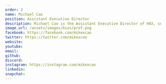 ```yaml
---
order: 2
name: Michael Cao
position: Assistant Executive Director
description: Michael Cao is the Assistant Executive Director of HAX, second only to Executive Director Justina Chua. His duties include overseeing all HAX activities and making sure everything HAX does goes smoothly and efficiently. Outside of HAX, Michael enjoys competitive robotics - as an alumni of the FIRST Robotics Competition, he has found a passion for robotics and computer science. He also enjoys surfing the web, reading, and chatting with his friends on Discord. 
image_url: /assets/images/bios/prof.png
facebook: https://facebook.com/mikexcao
twitter: https://twitter.com/mikexcao
website: 
youtube: 
email: 
github: 
discord: 
instagram: https://instagram.com/mikexcao
linkedin: 
snapchat: 
---
```

